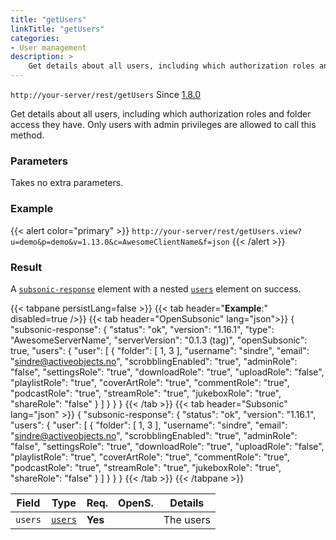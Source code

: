 ```yaml
---
title: "getUsers"
linkTitle: "getUsers"
categories:
- User management
description: >
    Get details about all users, including which authorization roles and folder access they have
---
```


`http://your-server/rest/getUsers` Since [1.8.0](../../subsonic-versions)

Get details about all users, including which authorization roles and folder access they have. Only users with admin privileges are allowed to call this method.

### Parameters

Takes no extra parameters.

### Example

{{< alert color="primary" >}} `http://your-server/rest/getUsers.view?u=demo&p=demo&v=1.13.0&c=AwesomeClientName&f=json` {{< /alert >}}

### Result

A [`subsonic-response`](../../responses/subsonic-response) element with a nested [`users`](../../responses/users) element on success.

{{< tabpane persistLang=false >}}
{{< tab header="**Example**:" disabled=true />}}
{{< tab header="OpenSubsonic" lang="json">}}
{
  "subsonic-response": {
    "status": "ok",
    "version": "1.16.1",
    "type": "AwesomeServerName",
    "serverVersion": "0.1.3 (tag)",
    "openSubsonic": true,
    "users": {
      "user": [
        {
          "folder": [
              1,
              3
          ],
          "username": "sindre",
          "email": "sindre@activeobjects.no",
          "scrobblingEnabled": "true",
          "adminRole": "false",
          "settingsRole": "true",
          "downloadRole": "true",
          "uploadRole": "false",
          "playlistRole": "true",
          "coverArtRole": "true",
          "commentRole": "true",
          "podcastRole": "true",
          "streamRole": "true",
          "jukeboxRole": "true",
          "shareRole": "false"
        }
      ]
    }
  }
}
{{< /tab >}}
{{< tab header="Subsonic" lang="json" >}}
{
  "subsonic-response": {
    "status": "ok",
    "version": "1.16.1",
    "users": {
      "user": [
        {
          "folder": [
              1,
              3
          ],
          "username": "sindre",
          "email": "sindre@activeobjects.no",
          "scrobblingEnabled": "true",
          "adminRole": "false",
          "settingsRole": "true",
          "downloadRole": "true",
          "uploadRole": "false",
          "playlistRole": "true",
          "coverArtRole": "true",
          "commentRole": "true",
          "podcastRole": "true",
          "streamRole": "true",
          "jukeboxRole": "true",
          "shareRole": "false"
        }
      ]
    }
  }
}
{{< /tab >}}
{{< /tabpane >}}


| Field |  Type | Req. | OpenS. | Details |
| --- | --- | --- | --- | --- |
| `users` | [`users`](../../responses/users) | **Yes** |     | The users |
